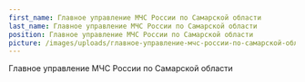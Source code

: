 ```yaml
---
first_name: Главное управление МЧС России по Самарской области
last_name: Главное управление МЧС России по Самарской области
position: Главное управление МЧС России по Самарской области
picture: /images/uploads/главное-управление-мчс-россии-по-самарской-области.jpg
---
```

Главное управление МЧС России по Самарской области